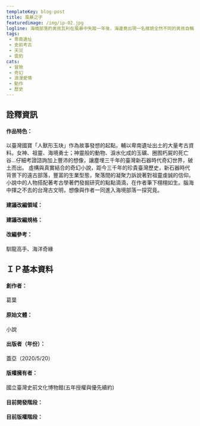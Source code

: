 ```yaml
---
templateKey: blog-post
title: 風暴之子
featuredimage: /img/ip-02.jpg
logline: 海境部落的男孩瓦利在風暴中失蹤一年後，海邊竟出現一名樣貌全然不同的男孩自稱瓦利、身上還帶著瓦利的玉管，他的歸來掀起了海境部落的另一場風暴。
tags: 
 - 卑南遺址
 - 史前考古
 - 天災
 - 雲豹
cats:
 - 冒險
 - 奇幻
 - 浪漫愛情
 - 動作
 - 歷史
---
```


## 詮釋資訊
 
#### 作品特色：
以臺灣國寶「人獸形玉玦」作為故事發想的起點，輔以卑南遺址出土的大量考古資料。女神、祖靈、海境勇士；神靈般的動物、淚水化成的玉礦、圈囿朽屍的死亡谷…仔細考證諮詢加上豐沛的想像，讓塵埋三千年的臺灣新石器時代奇幻世界，破土而出。
虛構與真實結合的奇幻小說，距今三千年的珍貴臺灣歷史，新石器時代背景下的遠古部落，豐富的生業型態，聚落間的凝聚力訴說著對祖靈虔誠的信仰。小說中的人物搭配著考古學著們發掘研究的點點滴滴，在作者筆下栩栩如生。腦海中揮之不去的台灣古文明，想像與作者一同進入海境部落一探究竟。
#### 建議改編領域：
#### 建議改編規格：
#### 改編參考：
馴龍高手、海洋奇緣
 
## ＩＰ基本資料
 
#### 創作者：
葛葉
#### 原始文體：
小說
#### 出版者（年份）：
蓋亞（2020/5/20）
#### 版權擁有者：
國立臺灣史前文化博物館(五年授權與優先續約)
#### 目前開發階段：

#### 目前版權階段：
